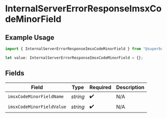 # InternalServerErrorResponseImsxCodeMinorField

## Example Usage

```typescript
import { InternalServerErrorResponseImsxCodeMinorField } from "@superbuilders/oneroster/models/errors";

let value: InternalServerErrorResponseImsxCodeMinorField = {};
```

## Fields

| Field                     | Type                      | Required                  | Description               |
| ------------------------- | ------------------------- | ------------------------- | ------------------------- |
| `imsxCodeMinorFieldName`  | *string*                  | :heavy_check_mark:        | N/A                       |
| `imsxCodeMinorFieldValue` | *string*                  | :heavy_check_mark:        | N/A                       |